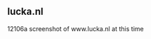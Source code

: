<article><h2>lucka.nl</h2><time><span class="day">1</span><span class="month">2</span><span class="year">106</span></time>a screenshot of www.lucka.nl at this time</article>